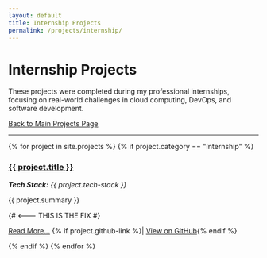 ```yaml
---
layout: default
title: Internship Projects
permalink: /projects/internship/
---
```


# Internship Projects

These projects were completed during my professional internships, focusing on real-world challenges in cloud computing, DevOps, and software development.

[Back to Main Projects Page](../projects/)

---

<div class="project-list">
{% for project in site.projects %}
  {% if project.category == "Internship" %}
    <div class="project-item">
      <h3><a href="{{ project.url | relative_url }}">{{ project.title }}</a></h3>
      <p><em><strong>Tech Stack:</strong> {{ project.tech-stack }}</em></p>
      <p>{{ project.summary }}</p> {# <--- THIS IS THE FIX #}
      <p class="project-links">
        <a href="{{ project.url | relative_url }}">Read More...</a>
        {% if project.github-link %}| <a href="{{ project.github-link }}" target="_blank" rel="noopener noreferrer">View on GitHub</a>{% endif %}
      </p>
    </div>
  {% endif %}
{% endfor %}
</div>